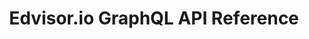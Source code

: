 ---
title: Edvisor.io GraphQL API Reference

<!-- language_tabs:
  - sample -->

toc_footers:
  - <a href='https://www.edvisor.io'>Sign Up for Edvisor.io</a>
  - <a href='https://github.com/lord/slate'>Documentation Powered by Slate</a>

includes:
  - introduction
  - integration
  - authentication
  - webhooks
  - objects
  - objects/student
  - objects/student-course-preference
  - objects/student-location-preference
  - objects/student-school-preference
  - objects/student-secondary-contact
  - objects/student-study-record
  - objects/student-tag
  - objects/school-company
  - objects/school
  - objects/course-search-result
  - objects/student-quote
  - objects/course
  - objects/accommodation
  - objects/addon
  - objects/fee
  - objects/promotion
  - objects/student-enrollment
  - objects/country
  - objects/list-result
  - inputs
  - inputs/pagination
  - inputs/student-get-list-filter
  - errors

search: true
---